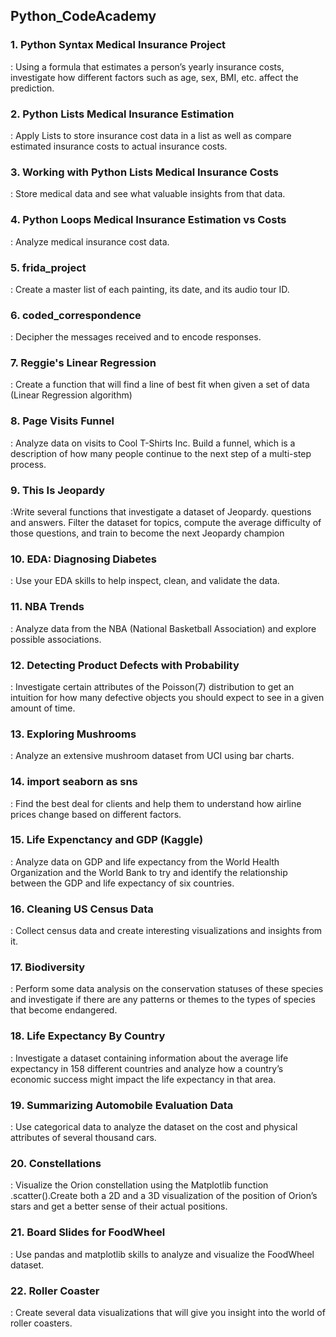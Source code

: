 ## Python_CodeAcademy 

### 1. Python Syntax Medical Insurance Project
   : Using a formula that estimates a person’s yearly insurance costs, investigate how different factors such as age, sex, BMI, etc. affect the prediction.

### 2. Python Lists Medical Insurance Estimation
   : Apply Lists to store insurance cost data in a list as well as compare estimated insurance costs to actual insurance costs.

### 3. Working with Python Lists Medical Insurance Costs
   : Store medical data and see what valuable insights from that data.

### 4. Python Loops Medical Insurance Estimation vs Costs
   : Analyze medical insurance cost data.

### 5. frida_project
   : Create a master list of each painting, its date, and its audio tour ID.

### 6. coded_correspondence
   : Decipher the messages received and to encode responses.

### 7. Reggie's Linear Regression
   : Create a function that will find a line of best fit when given a set of data (Linear Regression algorithm)

### 8. Page Visits Funnel
   : Analyze data on visits to Cool T-Shirts Inc. Build a funnel, which is a description of how many people continue to the next step of a multi-step process.

### 9. This Is Jeopardy
   :Write several functions that investigate a dataset of Jeopardy. questions and answers. Filter the dataset for topics, compute the average difficulty of those questions, and train to become the next Jeopardy champion

### 10. EDA: Diagnosing Diabetes
   : Use your EDA skills to help inspect, clean, and validate the data.

### 11. NBA Trends
   : Analyze data from the NBA (National Basketball Association) and explore possible associations.

### 12. Detecting Product Defects with Probability
   : Investigate certain attributes of the Poisson(7) distribution to get an intuition for how many defective objects you should expect to see in a given amount of time.

### 13. Exploring Mushrooms
   : Analyze an extensive mushroom dataset from UCI using bar charts.

### 14. import seaborn as sns
   : Find the best deal for clients and help them to understand how airline prices change based on different factors.

### 15. Life Expenctancy and GDP (Kaggle)
   : Analyze data on GDP and life expectancy from the World Health Organization and the World Bank to try and identify the relationship between the GDP and life expectancy of six countries.

### 16. Cleaning US Census Data
   : Collect census data and create interesting visualizations and insights from it.

### 17. Biodiversity
   : Perform some data analysis on the conservation statuses of these species and investigate if there are any patterns or themes to the types of species that become endangered.

### 18. Life Expectancy By Country
   : Investigate a dataset containing information about the average life expectancy in 158 different countries and analyze how a country’s economic success might impact the life expectancy in that area.

### 19. Summarizing Automobile Evaluation Data
   : Use categorical data to analyze the dataset on the cost and physical attributes of several thousand cars.

### 20. Constellations
   : Visualize the Orion constellation using the Matplotlib function .scatter().Create both a 2D and a 3D visualization of the position of Orion’s stars and get a better sense of their actual positions.

### 21. Board Slides for FoodWheel
   : Use pandas and matplotlib skills to analyze and visualize the FoodWheel dataset.

### 22. Roller Coaster
   : Create several data visualizations that will give you insight into the world of roller coasters.





